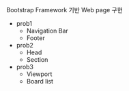 Bootstrap Framework 기반 Web page 구현

- prob1
  - Navigation Bar
  - Footer
- prob2
  - Head
  - Section
- prob3
  - Viewport
  - Board list